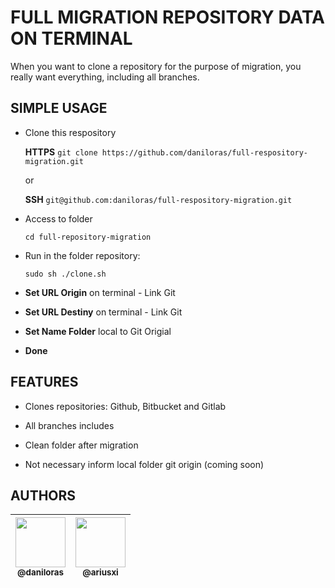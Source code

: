 # FULL MIGRATION REPOSITORY DATA ON TERMINAL

When you want to clone a repository for the purpose of migration, you really want everything, including all branches.

## SIMPLE USAGE

- Clone this respository

    **HTTPS**
    `git clone https://github.com/daniloras/full-respository-migration.git`

    or 
    
    **SSH**
    `git@github.com:daniloras/full-respository-migration.git`

- Access to folder

    `cd full-repository-migration`

- Run in the folder repository: 
    
    `sudo sh ./clone.sh`

- **Set URL Origin** on terminal - Link Git

- **Set URL Destiny** on terminal - Link Git

- **Set Name Folder** local to Git Origial

- **Done**

## FEATURES

- Clones repositories: Github, Bitbucket and Gitlab

- All branches includes

- Clean folder after migration

- Not necessary inform local folder git origin (coming soon)


## AUTHORS

| [<img src="https://avatars3.githubusercontent.com/u/25010021?s=96&v=4" width=80><br><sub>@daniloras</sub>](https://github.com/daniloras) | [<img src="https://avatars3.githubusercontent.com/u/15126865?s=96&v=4" width=80><br><sub>@ariusxi</sub>](https://github.com/ariusxi) |
| :---: | :---: |
